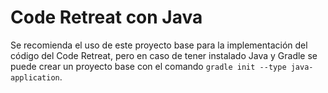 # Code Retreat con Java

Se recomienda el uso de este proyecto base para la implementación del código del Code Retreat, pero en caso de tener instalado Java y Gradle se puede crear un proyecto base con el comando `gradle init --type java-application`.